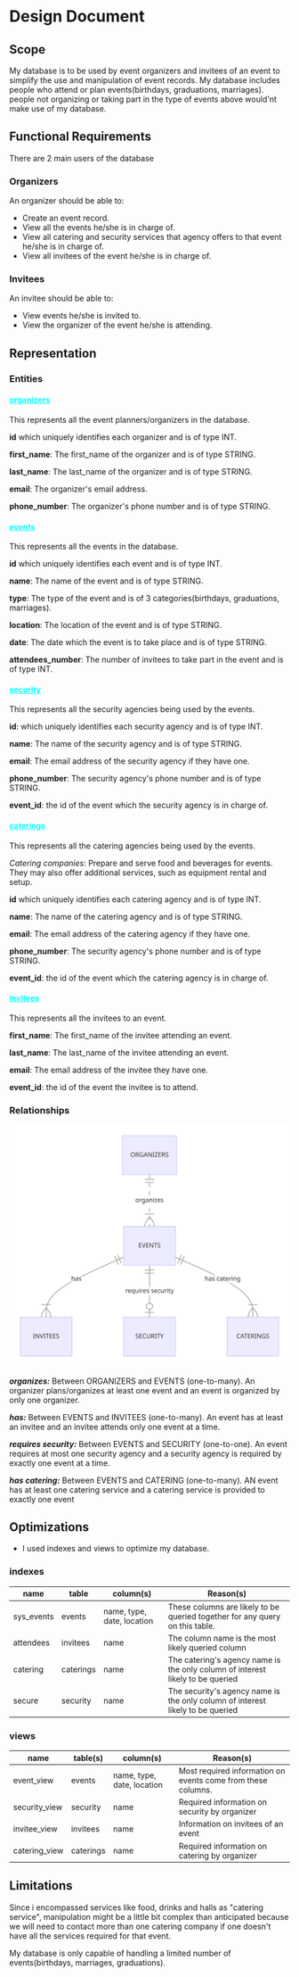 # Design Document

## Scope

My database is to be used by event organizers and invitees of an event to simplify the use and manipulation of event records.
My database includes people who attend or plan events(birthdays, graduations, marriages).
people not organizing or taking part in the type of events above would'nt make use of my database.


## Functional Requirements

There are 2 main users of the database
### Organizers
An organizer should be able to:
* Create an event record.
* View all the events he/she is in charge of.
* View all catering and security services that agency offers to that event he/she is in charge of.
* View all invitees of the event he/she is in charge of.

### Invitees
An invitee should be able to:
* View events he/she is invited to.
* View the organizer of the event he/she is attending.


## Representation

### Entities

#### <u style = "color:aqua">organizers</u>
This represents all the event planners/organizers in the database.

**id** which uniquely identifies each organizer and is of type INT.

**first_name**: The first_name of the organizer and is of type STRING.

**last_name**: The last_name of the organizer and is of type STRING.

**email**: The organizer's email address.

**phone_number**: The organizer's phone number and is of type STRING.


#### <u style = "color:aqua">events</u>
This represents all the events in the database.

**id** which uniquely identifies each event and is of type INT.

**name**: The name of the event and is of type STRING.

**type**: The type of the event and is of 3 categories(birthdays, graduations, marriages).

**location**: The location of the event and is of type STRING.

**date**: The date which the event is to take place and is of type STRING.

**attendees_number**: The number of invitees to take part in the event and is of type INT.

#### <u style = "color:aqua">security</u>
This represents all the security agencies being used by the events.

**id**: which uniquely identifies each security agency and is of type INT.

**name**: The name of the security agency and is of type STRING.

**email**: The email address of the security agency if they have one.

**phone_number**: The security agency's phone number and is of type STRING.

**event_id**: the id of the event which the security agency is in charge of.

#### <u style = "color:aqua">caterings</u>
This represents all the catering agencies being used by the events.

_Catering companies_: Prepare and serve food and beverages for events.
They may also offer additional services, such as equipment rental and setup.

**id** which uniquely identifies each catering agency and is of type INT.

**name**: The name of the catering agency and is of type STRING.

**email**: The email address of the catering agency if they have one.

**phone_number**: The security agency's phone number and is of type STRING.

**event_id**: the id of the event which the catering agency is in charge of.

#### <u style = "color:aqua">invitees</u>
This represents all the invitees to an event.

**first_name**: The first_name of the invitee attending an event.

**last_name**: The last_name of the invitee attending an event.

**email**: The email address of the invitee they have one.

**event_id**: the id of the event the invitee is to attend.



### Relationships

![IMAGE TITLE](event_ERD.png)

*__organizes:__* Between ORGANIZERS and EVENTS (one-to-many).
An organizer plans/organizes at least one event and an event is organized by only one organizer.

*__has:__* Between EVENTS and INVITEES (one-to-many).
An event has at least an invitee and an invitee attends only one event at a time.

*__requires security:__* Between EVENTS and SECURITY (one-to-one).
An event requires at most one security agency and a security agency is required by exactly one event at a time.

*__has catering:__* Between EVENTS and CATERING (one-to-many).
AN event has at least one catering service and a catering service is provided to exactly one event



## Optimizations

* I used indexes and views to optimize my database.

### indexes
<table>
    <thead>
        <th>name</th>
        <th>table</th>
        <th>column(s)</th>
        <th>Reason(s)</th>
    </thead>
    <tbody>
        <tr>
            <td>sys_events</td>
            <td>events</td>
            <td>name, type, date, location</td>
            <td>These columns are likely to be queried together for any query<br> on this table.</td>
        </tr>
        <tr>
            <td>attendees</td>
            <td>invitees</td>
            <td>name</td>
            <td>The column name is the most likely queried column</td>
        </tr>
         <tr>
            <td>catering</td>
            <td>caterings</td>
            <td>name</td>
            <td>The catering's agency name is the only column of interest likely to be queried</td>
        </tr>
         <tr>
            <td>secure</td>
            <td>security</td>
            <td>name</td>
            <td>The security's agency name is the only column of interest likely to be queried</td>
        </tr>
    </tbody>
</table>

### views
<table>
    <thead>
        <th>name</th>
        <th>table(s)</th>
        <th>column(s)</th>
        <th>Reason(s)</th>
    </thead>
    <tbody>
        <tr>
            <td>event_view</td>
            <td>events</td>
            <td>name, type, date, location</td>
            <td>Most required information on events come from these columns.</td>
        </tr>
        <tr>
            <td>security_view</td>
            <td>security</td>
            <td>name</td>
            <td>Required information on security by organizer</td>
        </tr>
        <tr>
            <td>invitee_view</td>
            <td>invitees</td>
            <td>name</td>
            <td>Information on invitees of an event</td>
        </tr>
        <tr>
            <td>catering_view</td>
            <td>caterings</td>
            <td>name</td>
            <td>Required information on catering by organizer</td>
        </tr>
    </tbody>
</table>

## Limitations

Since i encompassed services like food, drinks and halls as "catering service", manipulation might be a little bit complex than anticipated because we will need to contact more than one catering company if one doesn't have all the services required for that event.

My database is only capable of handling a limited number of events(birthdays, marriages, graduations).
